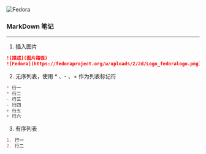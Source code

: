 ![Fedora](https://browserengine.net/wp-content/uploads/1441861327mdh-logo-new.png)
### MarkDown 笔记
---

1. 插入图片
``` markdown
![描述](图片路径)
![Fedora](https://fedoraproject.org/w/uploads/2/2d/Logo_fedoralogo.png)
```
2. 无序列表，使用 * 、- 、+ 作为列表标记符
``` markdown
* 行一
* 行二
- 行三
- 行四
+ 行五
+ 行六
```
3. 有序列表
``` markdown
1. 行一
2. 行二
```
